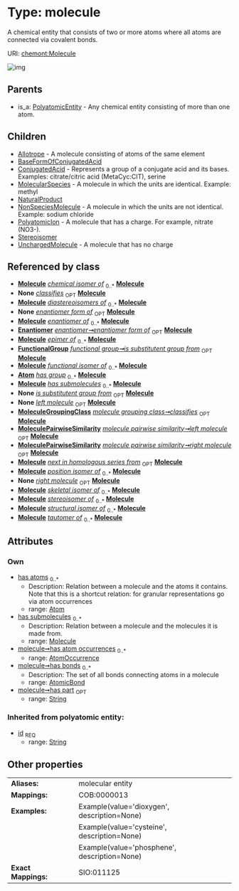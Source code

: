 
# Type: molecule


A chemical entity that consists of two or more atoms where all atoms are connected via covalent bonds.

URI: [chemont:Molecule](https://w3id.org/chemont/Molecule)


![img](http://yuml.me/diagram/nofunky;dir:TB/class/[UnchargedMolecule],[Stereoisomer],[PolyatomicIon],[PolyatomicEntity],[NonSpeciesMolecule],[NaturalProduct],[MoleculePairwiseSimilarity],[MoleculeGroupingClass],[Atom]<has%20atoms%200..*-%20[Molecule&#124;has_part:string%20%3F;id(i):string],[Molecule]<has%20submolecules%200..*-%20[Molecule],[AtomicBond]<has%20bonds%200..*-++[Molecule],[AtomOccurrence]<has%20atom%20occurrences%200..*-++[Molecule],[Enantiomer]-%20enantiomer%20form%20of%200..1>[Molecule],[FunctionalGroup]-%20is%20substitutent%20group%20from%200..1>[Molecule],[MoleculeGroupingClass]-%20classifies%200..1>[Molecule],[MoleculePairwiseSimilarity]-%20left%20molecule%200..1>[Molecule],[MoleculePairwiseSimilarity]-%20right%20molecule%200..1>[Molecule],[Molecule]^-[UnchargedMolecule],[Molecule]^-[Stereoisomer],[Molecule]^-[PolyatomicIon],[Molecule]^-[NonSpeciesMolecule],[Molecule]^-[NaturalProduct],[Molecule]^-[MolecularSpecies],[Molecule]^-[ConjugatedAcid],[Molecule]^-[BaseFormOfConjugatedAcid],[Molecule]^-[Allotrope],[PolyatomicEntity]^-[Molecule],[MolecularSpecies],[FunctionalGroup],[Enantiomer],[ConjugatedAcid],[BaseFormOfConjugatedAcid],[AtomicBond],[AtomOccurrence],[Atom],[Allotrope])

## Parents

 *  is_a: [PolyatomicEntity](PolyatomicEntity.md) - Any chemical entity consisting of more than one atom.

## Children

 * [Allotrope](Allotrope.md) - A molecule consisting of atoms of the same element
 * [BaseFormOfConjugatedAcid](BaseFormOfConjugatedAcid.md)
 * [ConjugatedAcid](ConjugatedAcid.md) - Represents a group of a conjugate acid and its bases. Examples: citrate/citric acid (MetaCyc:CIT), serine
 * [MolecularSpecies](MolecularSpecies.md) - A molecule in which the units are identical. Example: methyl
 * [NaturalProduct](NaturalProduct.md)
 * [NonSpeciesMolecule](NonSpeciesMolecule.md) - A molecule in which the units are not identical. Example: sodium chloride
 * [PolyatomicIon](PolyatomicIon.md) - A molecule that has a charge. For example, nitrate (NO3-).
 * [Stereoisomer](Stereoisomer.md)
 * [UnchargedMolecule](UnchargedMolecule.md) - A molecule that has no charge

## Referenced by class

 *  **[Molecule](Molecule.md)** *[chemical isomer of](chemical_isomer_of.md)*  <sub>0..*</sub>  **[Molecule](Molecule.md)**
 *  **None** *[classifies](classifies.md)*  <sub>OPT</sub>  **[Molecule](Molecule.md)**
 *  **[Molecule](Molecule.md)** *[diastereoisomers of](diastereoisomers_of.md)*  <sub>0..*</sub>  **[Molecule](Molecule.md)**
 *  **None** *[enantiomer form of](enantiomer_form_of.md)*  <sub>OPT</sub>  **[Molecule](Molecule.md)**
 *  **[Molecule](Molecule.md)** *[enantiomer of](enantiomer_of.md)*  <sub>0..*</sub>  **[Molecule](Molecule.md)**
 *  **[Enantiomer](Enantiomer.md)** *[enantiomer➞enantiomer form of](enantiomer_enantiomer_form_of.md)*  <sub>OPT</sub>  **[Molecule](Molecule.md)**
 *  **[Molecule](Molecule.md)** *[epimer of](epimer_of.md)*  <sub>0..*</sub>  **[Molecule](Molecule.md)**
 *  **[FunctionalGroup](FunctionalGroup.md)** *[functional group➞is substitutent group from](functional_group_is_substitutent_group_from.md)*  <sub>OPT</sub>  **[Molecule](Molecule.md)**
 *  **[Molecule](Molecule.md)** *[functional isomer of](functional_isomer_of.md)*  <sub>0..*</sub>  **[Molecule](Molecule.md)**
 *  **[Atom](Atom.md)** *[has group](has_group.md)*  <sub>0..*</sub>  **[Molecule](Molecule.md)**
 *  **[Molecule](Molecule.md)** *[has submolecules](has_submolecules.md)*  <sub>0..*</sub>  **[Molecule](Molecule.md)**
 *  **None** *[is substitutent group from](is_substitutent_group_from.md)*  <sub>OPT</sub>  **[Molecule](Molecule.md)**
 *  **None** *[left molecule](left_molecule.md)*  <sub>OPT</sub>  **[Molecule](Molecule.md)**
 *  **[MoleculeGroupingClass](MoleculeGroupingClass.md)** *[molecule grouping class➞classifies](molecule_grouping_class_classifies.md)*  <sub>OPT</sub>  **[Molecule](Molecule.md)**
 *  **[MoleculePairwiseSimilarity](MoleculePairwiseSimilarity.md)** *[molecule pairwise similarity➞left molecule](molecule_pairwise_similarity_left_molecule.md)*  <sub>OPT</sub>  **[Molecule](Molecule.md)**
 *  **[MoleculePairwiseSimilarity](MoleculePairwiseSimilarity.md)** *[molecule pairwise similarity➞right molecule](molecule_pairwise_similarity_right_molecule.md)*  <sub>OPT</sub>  **[Molecule](Molecule.md)**
 *  **[Molecule](Molecule.md)** *[next in homologous series from](next_in_homologous_series_from.md)*  <sub>OPT</sub>  **[Molecule](Molecule.md)**
 *  **[Molecule](Molecule.md)** *[position isomer of](position_isomer_of.md)*  <sub>0..*</sub>  **[Molecule](Molecule.md)**
 *  **None** *[right molecule](right_molecule.md)*  <sub>OPT</sub>  **[Molecule](Molecule.md)**
 *  **[Molecule](Molecule.md)** *[skeletal isomer of](skeletal_isomer_of.md)*  <sub>0..*</sub>  **[Molecule](Molecule.md)**
 *  **[Molecule](Molecule.md)** *[stereoisomer of](stereoisomer_of.md)*  <sub>0..*</sub>  **[Molecule](Molecule.md)**
 *  **[Molecule](Molecule.md)** *[structural isomer of](structural_isomer_of.md)*  <sub>0..*</sub>  **[Molecule](Molecule.md)**
 *  **[Molecule](Molecule.md)** *[tautomer of](tautomer_of.md)*  <sub>0..*</sub>  **[Molecule](Molecule.md)**

## Attributes


### Own

 * [has atoms](has_atoms.md)  <sub>0..*</sub>
    * Description: Relation between a molecule and the atoms it contains. Note that this is a shortcut relation: for granular representations go via atom occurrences
    * range: [Atom](Atom.md)
 * [has submolecules](has_submolecules.md)  <sub>0..*</sub>
    * Description: Relation between a molecule and the molecules it is made from.
    * range: [Molecule](Molecule.md)
 * [molecule➞has atom occurrences](molecule_has_atom_occurrences.md)  <sub>0..*</sub>
    * range: [AtomOccurrence](AtomOccurrence.md)
 * [molecule➞has bonds](molecule_has_bonds.md)  <sub>0..*</sub>
    * Description: The set of all bonds connecting atoms in a molecule
    * range: [AtomicBond](AtomicBond.md)
 * [molecule➞has part](molecule_has_part.md)  <sub>OPT</sub>
    * range: [String](types/String.md)

### Inherited from polyatomic entity:

 * [id](id.md)  <sub>REQ</sub>
    * range: [String](types/String.md)

## Other properties

|  |  |  |
| --- | --- | --- |
| **Aliases:** | | molecular entity |
| **Mappings:** | | COB:0000013 |
| **Examples:** | | Example(value='dioxygen', description=None) |
|  | | Example(value='cysteine', description=None) |
|  | | Example(value='phosphene', description=None) |
| **Exact Mappings:** | | SIO:011125 |

